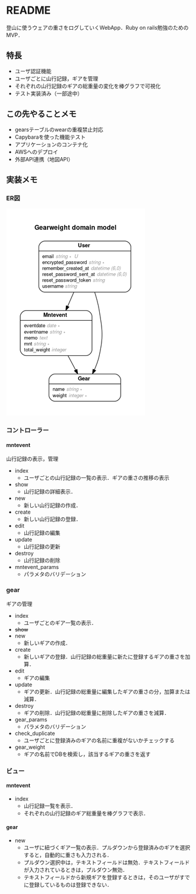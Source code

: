 # README

登山に使うウェアの重さをログしていくWebApp．Ruby on rails勉強のためのMVP．

## 特長
- ユーザ認証機能
- ユーザごとに山行記録，ギアを管理
- それぞれの山行記録のギアの総重量の変化を棒グラフで可視化
- テスト実装済み（一部途中）

## この先やることメモ
- gearsテーブルのwearの重複禁止対応
- Capybaraを使った機能テスト
- アプリケーションのコンテナ化
- AWSへのデプロイ
- 外部API連携（地図API）

## 実装メモ
### ER図

![ER図](./erd.png)

### コントローラー
#### mntevent
山行記録の表示，管理

- index
  - ユーザごとの山行記録の一覧の表示．ギアの重さの推移の表示
- show
  - 山行記録の詳細表示．
- new
  - 新しい山行記録の作成．
- create
  - 新しい山行記録の登録．
- edit
  - 山行記録の編集
- update
  - 山行記録の更新
- destroy
  - 山行記録の削除
- mntevent_params
  - パラメタのバリデーション

### gear
ギアの管理

- index
  - ユーザごとのギア一覧の表示．
- ~~show~~
- new
  - 新しいギアの作成．
- create
  - 新しいギアの登録．山行記録の総重量に新たに登録するギアの重さを加算．
- edit
  - ギアの編集
- update
  - ギアの更新．山行記録の総重量に編集したギアの重さの分，加算または減算．
- destroy
  - ギアの削除．山行記録の総重量に削除したギアの重さを減算．
- gear_params
  - パラメタのバリデーション
- check_duplicate
  - ユーザごとに登録済みのギアの名前に重複がないかチェックする
- gear_weight
  - ギアの名前でDBを検索し，該当するギアの重さを返す

  
### ビュー

#### mntevent
- index
  - 山行記録一覧を表示．
  - それぞれの山行記録のギア総重量を棒グラフで表示．

#### gear
- new
  - ユーザに紐づくギア一覧の表示．プルダウンから登録済みのギアを選択すると，自動的に重さも入力される．
  - プルダウン選択中は，テキストフィールドは無効．テキストフィールドが入力されているときは，プルダウン無効．
  - テキストフィールドから新規ギアを登録するときは，そのユーザがすでに登録しているものは登録できない．



